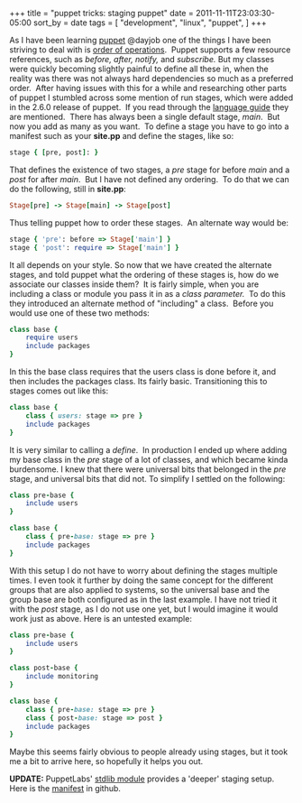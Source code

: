 +++
title = "puppet tricks: staging puppet"
date = 2011-11-11T23:03:30-05:00
sort_by = date
tags = [
  "development",
  "linux",
  "puppet",
]
+++

As I have been learning [puppet](http://puppetlabs.com/puppet/how-puppet-works/ "How Puppet Works") @dayjob one of the things I have been striving to deal with is [order of operations](http://docs.puppetlabs.com/learning/ordering.html "Ordering with Puppet").  Puppet supports a few resource references, such as _before, after, notify,_ and _subscribe._ But my classes were quickly becoming slightly painful to define all these in, when the reality was there was not always hard dependencies so much as a preferred order.  After having issues with this for a while and researching other parts of puppet I stumbled across some mention of run stages, which were added in the 2.6.0 release of puppet.  If you read through the [language guide](https://www.puppetlabs.com/guides/language_guide.html "Puppet Language Guide") they are mentioned.  There has always been a single default stage, *main*.  But now you add as many as you want.  To define a stage you have to go into a manifest such as your **site.pp** and define the stages, like so:

```ruby
stage { [pre, post]: }
```

That defines the existence of two stages, a _pre_ stage for before _main_ and a _post_ for after _main_.  But I have not defined any ordering.  To do that we can do the following, still in **site.pp**:

```ruby
Stage[pre] -> Stage[main] -> Stage[post]
```

Thus telling puppet how to order these stages.  An alternate way would be:

```ruby
stage { 'pre': before => Stage['main'] }
stage { 'post': require => Stage['main'] }
```

It all depends on your style. So now that we have created the alternate stages, and told puppet what the ordering of these stages is, how do we associate our classes inside them?  It is fairly simple, when you are including a class or module you pass it in as a *class parameter.*  To do this they introduced an alternate method of "including" a class.  Before you would use one of these two methods:

```ruby
class base {
    require users
    include packages
}
```

In this the base class requires that the users class is done before it, and then includes the packages class. Its fairly basic. Transitioning this to stages comes out like this:

```ruby
class base {
    class { users: stage => pre }
    include packages
}
```

It is very similar to calling a _define_.  In production I ended up where adding my base class in the _pre_ stage of a lot of classes, and which became kinda burdensome. I knew that there were universal bits that belonged in the _pre_ stage, and universal bits that did not. To simplify I settled on the following:

```ruby
class pre-base {
    include users
}

class base {
    class { pre-base: stage => pre }
    include packages
}
```

With this setup I do not have to worry about defining the stages multiple times. I even took it further by doing the same concept for the different groups that are also applied to systems, so the universal base and the group base are both configured as in the last example. I have not tried it with the _post_ stage, as I do not use one yet, but I would imagine it would work just as above. Here is an untested example:

```ruby
class pre-base {
    include users
}

class post-base {
    include monitoring
}

class base {
    class { pre-base: stage => pre }
    class { post-base: stage => post }
    include packages
}
```

Maybe this seems fairly obvious to people already using stages, but it took me a bit to arrive here, so hopefully it helps you out.

**UPDATE:** PuppetLabs' [stdlib module](http://forge.puppetlabs.com/puppetlabs/stdlib "PuppetLabs' stdlib module") provides a 'deeper' staging setup.  Here is the [manifest](https://github.com/puppetlabs/puppetlabs-stdlib/blob/master/manifests/stages.pp "Puppetlabs stdlib stages.pp") in github.
